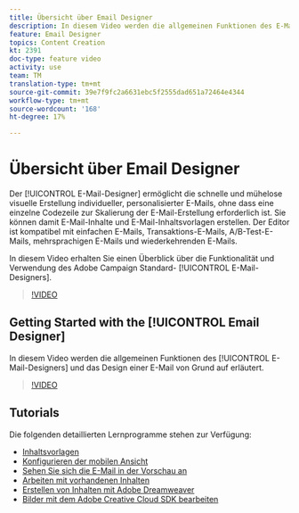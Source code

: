 ```yaml
---
title: Übersicht über Email Designer
description: In diesem Video werden die allgemeinen Funktionen des E-Mail-Designers und das Entwerfen einer E-Mail von Grund auf erläutert.Auf dieser Seite werden alle verfügbaren Funktionsvideos für den Adobe Campaign-E-Mail-Designer Liste.
feature: Email Designer
topics: Content Creation
kt: 2391
doc-type: feature video
activity: use
team: TM
translation-type: tm+mt
source-git-commit: 39e7f9fc2a6631ebc5f2555dad651a72464e4344
workflow-type: tm+mt
source-wordcount: '168'
ht-degree: 17%

---
```



# Übersicht über Email Designer

Der [!UICONTROL E-Mail-Designer] ermöglicht die schnelle und mühelose visuelle Erstellung individueller, personalisierter E-Mails, ohne dass eine einzelne Codezeile zur Skalierung der E-Mail-Erstellung erforderlich ist. Sie können damit E-Mail-Inhalte und E-Mail-Inhaltsvorlagen erstellen. Der Editor ist kompatibel mit einfachen E-Mails, Transaktions-E-Mails, A/B-Test-E-Mails, mehrsprachigen E-Mails und wiederkehrenden E-Mails.

In diesem Video erhalten Sie einen Überblick über die Funktionalität und Verwendung des Adobe Campaign Standard- [!UICONTROL E-Mail-Designers].

>[!VIDEO](https://video.tv.adobe.com/v/22771?quality=12)

## Getting Started with the [!UICONTROL Email Designer]

In diesem Video werden die allgemeinen Funktionen des [!UICONTROL E-Mail-Designers] und das Design einer E-Mail von Grund auf erläutert.

>[!VIDEO](https://video.tv.adobe.com/v/25912?quality=12)

## Tutorials

Die folgenden detaillierten Lernprogramme stehen zur Verfügung:

* [Inhaltsvorlagen ](/help/designing-content/email-designer/email-content-templates.md)
* [Konfigurieren der mobilen Ansicht](/help/designing-content/email-designer/configure-the-mobile-view.md)
* [Sehen Sie sich die E-Mail in der Vorschau an](/help/designing-content/email-designer/preview-your-email.md)
* [Arbeiten mit vorhandenen Inhalten](/help/designing-content/email-designer/working-with-existing-content.md)
* [Erstellen von Inhalten mit Adobe Dreamweaver](/help/designing-content/email-designer/dreamweaver-integration.md)
* [Bilder mit dem Adobe Creative Cloud SDK bearbeiten](/help/designing-content/email-designer/adobe-creative-cloud-sdk-integration.md)

